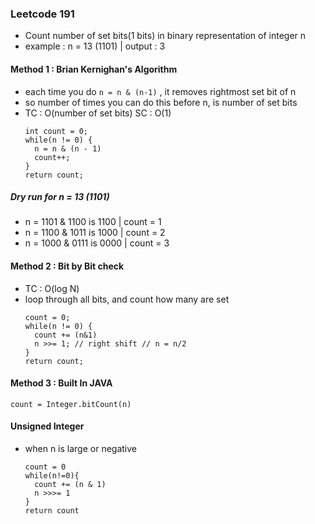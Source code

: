 ### Leetcode 191
- Count number of set bits(1 bits) in binary representation of integer n
- example : n = 13 (1101) | output : 3

#### Method 1 : Brian Kernighan's Algorithm
- each time you do `n = n & (n-1)` , it removes rightmost set bit of n
- so number of times you can do this before n, is number of set bits
- TC : O(number of set bits) SC : O(1)
  ```
  int count = 0;
  while(n != 0) {
    n = n & (n - 1)
    count++;
  }
  return count;
  ```
##### Dry run for n = 13 (1101)
- n = 1101 & 1100 is 1100 | count = 1
- n = 1100 & 1011 is 1000 | count = 2
- n = 1000 & 0111 is 0000 | count = 3

#### Method 2 : Bit by Bit check
- TC : O(log N)
- loop through all bits, and count how many are set
  ```
  count = 0;
  while(n != 0) {
    count += (n&1)
    n >>= 1; // right shift // n = n/2
  }
  return count;
  ```

#### Method 3 : Built In JAVA
`count = Integer.bitCount(n)`

#### Unsigned Integer
- when n is large or negative
  ```
  count = 0
  while(n!=0){
    count += (n & 1)
    n >>>= 1
  }
  return count
  ```
